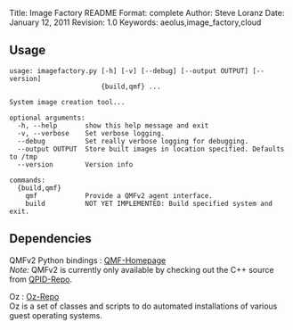 Title: Image Factory README
Format: complete
Author: Steve Loranz
Date: January 12, 2011
Revision: 1.0
Keywords: aeolus,image_factory,cloud

## Usage ##

	usage: imagefactory.py [-h] [-v] [--debug] [--output OUTPUT] [--version]
	                       {build,qmf} ...
	
	System image creation tool...
	
	optional arguments:
	  -h, --help       show this help message and exit
	  -v, --verbose    Set verbose logging.
	  --debug          Set really verbose logging for debugging.
	  --output OUTPUT  Store built images in location specified. Defaults to /tmp
	  --version        Version info
	
	commands:
	  {build,qmf}
	    qmf            Provide a QMFv2 agent interface.
	    build          NOT YET IMPLEMENTED: Build specified system and exit.

## Dependencies ##

QMFv2 Python bindings
: [QMF-Homepage][]  
*Note:* QMFv2 is currently only available by checking out the C++ source from [QPID-Repo][].

Oz
: [Oz-Repo][]  
Oz is a set of classes and scripts to do automated installations of various
guest operating systems.


[QMF-Homepage]: https://cwiki.apache.org/qpid/qpid-management-framework.html
[QPID-Repo]: https://svn.apache.org/repos/asf/qpid/trunk/qpid/cpp/
[Oz-Repo]: https://github.com/clalancette/oz